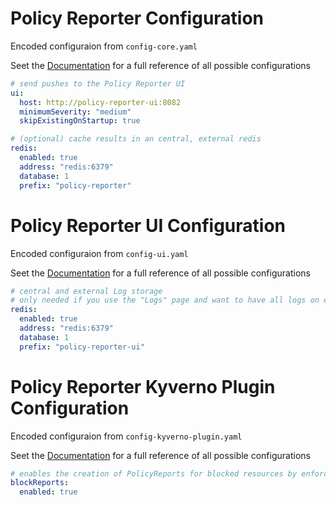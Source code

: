 # Policy Reporter Configuration

Encoded configuraion from `config-core.yaml`

Seet the [Documentation](https://kyverno.github.io/policy-reporter/core/config-reference) for a full reference of all possible configurations

```yaml
# send pushes to the Policy Reporter UI
ui:
  host: http://policy-reporter-ui:8082
  minimumSeverity: "medium"
  skipExistingOnStartup: true

# (optional) cache results in an central, external redis
redis:
  enabled: true
  address: "redis:6379"
  database: 1
  prefix: "policy-reporter"
```

# Policy Reporter UI Configuration

Encoded configuraion from `config-ui.yaml`

Seet the [Documentation](https://kyverno.github.io/policy-reporter/ui/config-reference) for a full reference of all possible configurations

```yaml
# central and external Log storage
# only needed if you use the "Logs" page and want to have all logs on each instance available
redis:
  enabled: true
  address: "redis:6379"
  database: 1
  prefix: "policy-reporter-ui"
```

# Policy Reporter Kyverno Plugin Configuration

Encoded configuraion from `config-kyverno-plugin.yaml`

Seet the [Documentation](https://kyverno.github.io/policy-reporter/kyverno-plugin/config-reference) for a full reference of all possible configurations

```yaml
# enables the creation of PolicyReports for blocked resources by enforce policies
blockReports:
  enabled: true
```

